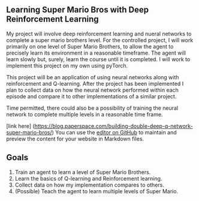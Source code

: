 ## Learning Super Mario Bros with Deep Reinforcement Learning
My project will involve deep reinforcement learning and nueral networks to complete a super mario brothers level. For the controlled project, I will work primarily on one level of Super Mario Brothers, to allow the agent to precisely learn its environment in a reasonable timeframe. The agent will learn slowly but, surely, learn the course until it is completed. I will work to implement this project on my own using pyTorch.

This project will be an application of using neural networks along with reinforcement and Q-learning. After the project has been implemented I plan to collect data on how the neural network performed within each episode and compare it to other implementations of a similar project.

Time permitted, there could also be a possibility of training the neural network to complete multiple levels in a reasonable time frame.




[link here] (https://blog.paperspace.com/building-double-deep-q-network-super-mario-bros/)
You can use the [editor on GitHub](https://github.com/jcillay/Project-Proposal/edit/gh-pages/index.md) to maintain and preview the content for your website in Markdown files.


## Goals
1. Train an agent to learn a level of Super Mario Brothers.
2. Learn the basics of Q-learning and Reinforcement learning.
3. Collect data on how my implementation compares to others.
4. (Possible) Teach the agent to learn multiple levels of Super Mario.



